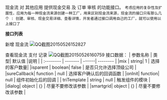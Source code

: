 现金流 对 其他应用 提供现金交易 及 订单 审核 的功能接口。
`考虑应用的复杂性及扩展性，应用为每一种现金流来源创建一种工厂，用来区别现金流来源，现金流的接口只有那么几个 : 创建、审核、现金交易详细、查看详情，开发者通过接口调用自己的工厂，就可以使用以上接口了`

<strong>接口列表</strong>

新增 现金流
![QQ截图20150526152827](http://192.168.1.240/uploads/ranmufei/apps/7014d2b354/QQ%E6%88%AA%E5%9B%BE20150526152827.png)

查看现金流 支付 记录
 ![QQ截图20150526160759](http://192.168.1.240/uploads/ranmufei/apps/57777815be/QQ%E6%88%AA%E5%9B%BE20150526160759.png)
接口数据：
| 参数名称  |     类型|  默认值  |说明     |
| :--------  |  ------- | ------| -------- |
|mix      | string| 1 | 选择的客户数量|
|isparent | boolean| false  | 是否只允许选择顶级公司 |
|sureCallback| function | null | 选择客户确认后的回调函数 |
|onInit| function| null | 组件初始化后的回调 |
| triTemplate | string | null | 触发组件的模块 |
|dialog| object | {} | 尽量不要修改该参数 | 
|smartgrid| object | {} | 尽量不要修改该参数 |